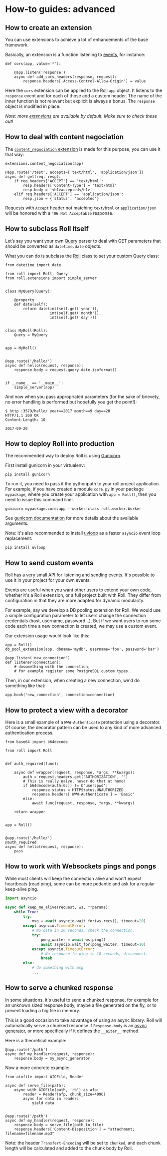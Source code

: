 # How-to guides: advanced


## How to create an extension

You can use extensions to achieve a lot of enhancements of the base
framework.

Basically, an extension is a function listening to
[events](../reference.md#events), for instance:

```python3
def cors(app, value='*'):

    @app.listen('response')
    async def add_cors_headers(response, request):
        response.headers['Access-Control-Allow-Origin'] = value
```

Here the `cors` extension can be applied to the Roll `app` object.
It listens to the `response` event and for each of those add a custom
header. The name of the inner function is not relevant but explicit is
always a bonus. The `response` object is modified in place.

*Note: more [extensions](../reference.md#events) are available by default.
Make sure to check these out!*


## How to deal with content negociation

The [`content_negociation` extension](../reference.md#content_negociation)
is made for this purpose, you can use it that way:

```python3
extensions.content_negociation(app)

@app.route('/test', accepts=['text/html', 'application/json'])
async def get(req, resp):
    if req.headers['ACCEPT'] == 'text/html':
        resp.headers['Content-Type'] = 'text/html'
        resp.body = '<h1>accepted</h1>'
    elif req.headers['ACCEPT'] == 'application/json':
        resp.json = {'status': 'accepted'}
```

Requests with `Accept` header not matching `text/html` or
`application/json` will be honored with a `406 Not Acceptable` response.


## How to subclass Roll itself

Let’s say you want your own [Query](../reference.md#query) parser
to deal with GET parameters that should be converted as `datetime.date`
objects.

What you can do is subclass the [Roll](../reference.md#roll) class
to set your custom Query class:

```python3
from datetime import date

from roll import Roll, Query
from roll.extensions import simple_server


class MyQuery(Query):

    @property
    def date(self):
        return date(int(self.get('year')),
                    int(self.get('month')),
                    int(self.get('day')))


class MyRoll(Roll):
    Query = MyQuery


app = MyRoll()


@app.route('/hello/')
async def hello(request, response):
    response.body = request.query.date.isoformat()


if __name__ == '__main__':
    simple_server(app)
```

And now when you pass appropriated parameters (for the sake of brievety,
no error handling is performed but hopefully you get the point!):

```
$ http :3579/hello/ year==2017 month==9 day==20
HTTP/1.1 200 OK
Content-Length: 10

2017-09-20
```


## How to deploy Roll into production

The recommended way to deploy Roll is using
[Gunicorn](http://docs.gunicorn.org/).

First install gunicorn in your virtualenv:

    pip install gunicorn

To run it, you need to pass it the pythonpath to your roll project
application. For example, if you have created a module `core.py`
in your package `mypackage`, where you create your application
with `app = Roll()`, then you need to issue this command line:

    gunicorn mypackage.core:app --worker-class roll.worker.Worker

See [gunicorn documentation](http://docs.gunicorn.org/en/stable/settings.html)
for more details about the available arguments.

Note: it's also recommended to install [uvloop](https://github.com/MagicStack/uvloop)
as a faster `asyncio` event loop replacement:

    pip install uvloop

## How to send custom events

Roll has a very small API for listening and sending events. It's possible to use
it in your project for your own events.

Events are useful when you want other users to extend your own code, whether
it's a Roll extension, or a full project built with Roll.
They differ from configuration in that they are more adapted for dynamic
modularity.

For example, say we develop a DB pooling extension for Roll. We
would use a simple configuration parameter to let users change the connection
credentials (host, username, password…). But if we want users to run some
code each time a new connection is created, we may use a custom event.

Our extension usage would look like this:

```python3
app = Roll()
db_pool_extension(app, dbname='mydb', username='foo', password='bar')

@app.listen('new_connection')
def listener(connection):
    # dosomething with the connection,
    # for example register some PostgreSQL custom types.
```

Then, in our extension, when creating a new connection, we'd do something like
that:

```python3
app.hook('new_connection', connection=connection)
```


## How to protect a view with a decorator

Here is a small example of a `WWW-Authenticate` protection using a decorator. Of
course, the decorator pattern can be used to any kind of more advanced
authentication process.


```python3
from base64 import b64decode

from roll import Roll


def auth_required(func):

    async def wrapper(request, response, *args, **kwargs):
        auth = request.headers.get('AUTHORIZATION', '')
        # This is really naive, never do that at home!
        if b64decode(auth[6:]) != b'user:pwd':
            response.status = HTTPStatus.UNAUTHORIZED
            response.headers['WWW-Authenticate'] = 'Basic'
        else:
            await func(request, response, *args, **kwargs)

    return wrapper


app = Roll()


@app.route('/hello/')
@auth_required
async def hello(request, response):
    pass
```


## How to work with Websockets pings and pongs

While most clients will keep the connection alive and won't expect
heartbeats (read ping), some can be more pedantic and ask for a regular
keep-alive ping.

```python
import asyncio

async def keep_me_alive(request, ws, **params):
    while True:
        try:
            msg = await asyncio.wait_for(ws.recv(), timeout=20)
        except asyncio.TimeoutError:
            # No data in 20 seconds, check the connection.
            try:
                pong_waiter = await ws.ping()
                await asyncio.wait_for(pong_waiter, timeout=10)
            except asyncio.TimeoutError:
                # No response to ping in 10 seconds, disconnect.
                break
        else:
            # do something with msg
            ...
```


## How to serve a chunked response

In some situations, it's useful to send a chunked response, for example for an
unknown sized response body, maybe a file generated on the fly, or to prevent
loading a big file in memory.

This is a good occasion to take advantage of using an async library: Roll will
automatically serve a chunked response if `Response.body` is an
[async generator](https://www.python.org/dev/peps/pep-0525/), or more specifically
if it defines the `__aiter__` method.

Here is a theoretical example:

```python3
@app.route('/path')
async def my_handler(request, response):
    response.body = my_async_generator
```

Now a more concrete example:

```python3
from aiofile import AIOFile, Reader

async def serve_file(path):
    async with AIOFile(path, 'rb') as afp:
        reader = Reader(afp, chunk_size=4096)
        async for data in reader:
            yield data


@app.route('/path')
async def my_handler(request, response):
    response.body = serve_file(path_to_file)
    response.headers['Content-Disposition'] = "attachment; filename=filename.mp3"
```

Note: the header `Transfert-Encoding` will be set to `chunked`, and each chunk
length will be calculated and added to the chunk body by Roll.
